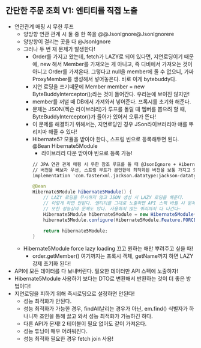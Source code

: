 ## 간단한 주문 조회 V1: 엔티티를 직접 노출
- 연관관계 매핑 시 무한 루프
  - 양방향 연관 관계 시 둘 중 한 쪽을 @@JsonIgnore@JsonIgnorere
  - 양방향이 걸리는 곳을 다 @JsonIgnore
  - 그러나 두 번 재 문제가 발생한다!
    - Order를 가지고 왔는데, fetch가 LAZY로 되어 있다면, 지연로딩이기 때문에, new 해서 Member를 가져오는 게 아니고, 즉 디비에서 가져오는 것이 아니고 Order를 가져온다. 그렇다고 null을 member에 둘 수 없으니, 가짜 ProxyMember를 생성해서 넣어놓은다. 바로 이게 bytebuddy다.
    - 지연 로딩을 쓰기때문에 Member member = new ByteBuddyInterceptor();라는 것이 들어간다. 우리눈에 보이진 않지만!
    - member를 꺼낼 때 DB에서 가져와서 넣어준다. 프록시를 초기화 해준다.
    - 문제는 JSON(젝슨 라이브러리)가 루프를 돌릴 때 멤버를 뽑으려 할 때, ByteBuddyInterceptor()가 들어가 있어서 오류가 뜬다!
    - 이 문제를 해결하기 위해서는, 지연로딩인 경우 JSon라이브러리야 얘를 뿌리지마 해줄 수 있다!
    - Hibernate5? 모듈을 받아야 한다., 스프링 빈으로 등록해두면 된다. @Bean Hibernate5Module 
      - 라이브러리 다운 받아야 빈으로 등록 가능!
      ```xml
      // JPA 연관 관계 매핑 시 무한 참조 루프를 돌 때 @JsonIgnore + Hibernate5Module이 필요한데, 이를 위해 필요한 라이브러리
      // 버전을 빼보자 우선, 스프링 부트가 본인한테 최적화된 버전을 보통 가지고 있다.
      implementation 'com.fasterxml.jackson.datatype:jackson-datatype-hibernate5'
      ```
      ```java
      @Bean
      Hibernate5Module hibernate5Module() {
          // LAZY 로딩을 무시하지 않고 JSON 생성 시 LAZY 로딩을 해준다.
          // 이렇게 하면 안된다. 엔티티를 그대로 노출하면 API 스펙 바뀔 시 문제가 된다.
          // 또한 성능상의 문제도 있다. 사용하지 않는 쿼리까지 다 나간다~
          Hibernate5Module hibernate5Module = new Hibernate5Module();
          hibernate5Module.configure(Hibernate5Module.Feature.FORCE_LAZY_LOADING, true);
  
          return hibernate5Module;
      }
      ```
  - Hibernate5Module force lazy loading 끄고 원하는 애만 뿌려주고 싶을 때!
    - order.getMember() 여기까지는 프록시 객체, getName까지 하면 LAZY 강제 초기화 된다!
- API에 모든 데이터를 다 보내버린다. 필요한 데이터만 API 스펙에 노출하자!
- Hibernate5Module 사용하기 보다는 DTO로 변환해서 반환하는 것이 더 좋은 방법이다!
- 지연로딩을 피하기 위해 즉시로딩으로 설정하면 안된다!
  - 성능 최적화가 안된다.
  - 성능 최적화가 가능한 경우, findAll날리는 경우가 아닌, em.find() 식별자가 하나니까 조인을 통해 끌고 와서 성능 최적화가 가능하긴 하다.
  - 다른 API가 문제! 2 테이블이 필요 없어도 같이 가져온다.
  - 성능 튜닝이 매우 어려워진다.
  - 성능 최적화 필요한 경우 fetch join 사용!

  